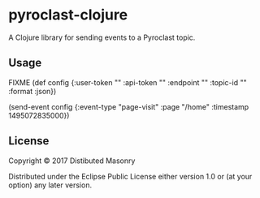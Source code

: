 # pyroclast-clojure

A Clojure library for sending events to a Pyroclast topic.

## Usage

FIXME
(def config
  {:user-token "<your user token>"
   :api-token "<your api token>"
   :endpoint "<pyroclast endpoint>"
   :topic-id "<your topic id>"
   :format :json})

(send-event config {:event-type "page-visit" :page "/home" :timestamp 1495072835000})

## License

Copyright © 2017 Distibuted Masonry

Distributed under the Eclipse Public License either version 1.0 or (at
your option) any later version.
